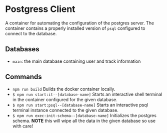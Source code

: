 # Postgress Client

A container for automating the configuration of the postgres server. The container contains a properly installed version of `psql` configured to connect to the database.

## Databases
* `main`: the main database containing user and track information
<!-- TODO: put back in later -->
<!-- * `address-1`: the first track address database
* `address-2`: the second track address database
* `address-3`: the third track address database -->

## Commands

* `npm run build` Builds the docker container locally.
* `$ npm run start:it--[database-name]` Starts an interactive shell terminal in the container configured for the given database.
* `$ npm run start:psql--[database-name]` Starts an interactive psql terminal instance connected to the given database.
* `$ npm run exec:init-schema--[database-name]` Initializes the postgres schema. **NOTE** this will wipe all the data in the given database so use with care!